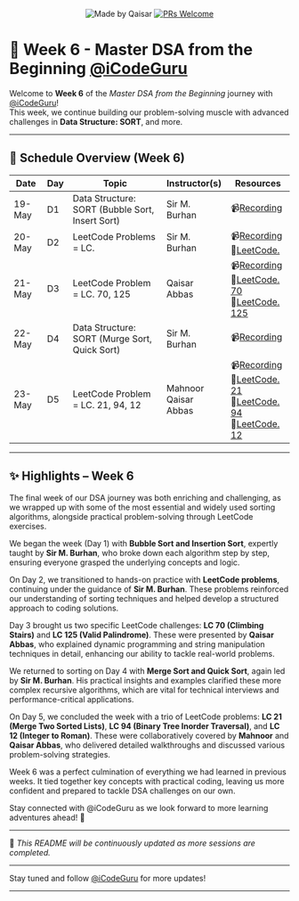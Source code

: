 <div align="center">

![Made by Qaisar](https://img.shields.io/badge/Made%20by-Qaisar%20Abbas-blueviolet)
[![PRs Welcome](https://img.shields.io/badge/PRs-welcome-brightgreen.svg?style=flat-square)](http://makeapullrequest.com)

</div>

# 📘 Week 6 - Master DSA from the Beginning [@iCodeGuru](https://www.linkedin.com/company/icode-guru/posts/?feedView=all)

Welcome to **Week 6** of the *Master DSA from the Beginning* journey with [@iCodeGuru](https://www.linkedin.com/company/icode-guru/posts/?feedView=all)!  
This week, we continue building our problem-solving muscle with advanced challenges in **Data Structure: SORT**, and more.

---

## 📅 Schedule Overview (Week 6)

| Date      | Day | Topic                    | Instructor(s)     | Resources |
|-----------|-----|---------------------------|-------------------|-----------|
| 19-May    | D1  | Data Structure: SORT (Bubble Sort, Insert Sort)         | Sir M. Burhan     | 📹[Recording](https://www.facebook.com/iCodeguru/videos/1896190564513260/) |
| 20-May    | D2  | LeetCode Problems = LC.              | Sir M. Burhan     | 📹[Recording](https://www.facebook.com/iCodeguru/videos/23983946327888740/)<br>🔗[LeetCode.]() |
| 21-May    | D3  | LeetCode Problem = LC. 70, 125             | Qaisar Abbas     | 📹[Recording](https://www.facebook.com/iCodeguru/videos/1725183341719778/)<br>🔗[LeetCode. 70](https://leetcode.com/problems/climbing-stairs/description/)<br>🔗[LeetCode. 125](https://leetcode.com/problems/valid-palindrome/description/) |
| 22-May    | D4  | Data Structure: SORT (Murge Sort, Quick Sort)   | Sir M. Burhan     | 📹[Recording](https://www.facebook.com/iCodeguru/videos/713452454697869/) |
| 23-May    | D5  | LeetCode Problem = LC. 21, 94, 12   | Mahnoor <br> Qaisar Abbas    | 📹[Recording](https://www.facebook.com/iCodeguru/videos/623798550685557/)<br>🔗[LeetCode. 21](https://leetcode.com/problems/merge-two-sorted-lists/)<br>🔗[LeetCode. 94](https://leetcode.com/problems/binary-tree-inorder-traversal/)<br>🔗[LeetCode. 12](https://leetcode.com/problems/integer-to-roman/) |

---

## ✨ **Highlights – Week 6**
The final week of our DSA journey was both enriching and challenging, as we wrapped up with some of the most essential and widely used sorting algorithms, alongside practical problem-solving through LeetCode exercises.

We began the week (Day 1) with **Bubble Sort and Insertion Sort**, expertly taught by **Sir M. Burhan**, who broke down each algorithm step by step, ensuring everyone grasped the underlying concepts and logic.

On Day 2, we transitioned to hands-on practice with **LeetCode problems**, continuing under the guidance of **Sir M. Burhan**. These problems reinforced our understanding of sorting techniques and helped develop a structured approach to coding solutions.

Day 3 brought us two specific LeetCode challenges: **LC 70 (Climbing Stairs)** and **LC 125 (Valid Palindrome)**. These were presented by **Qaisar Abbas**, who explained dynamic programming and string manipulation techniques in detail, enhancing our ability to tackle real-world problems.

We returned to sorting on Day 4 with **Merge Sort and Quick Sort**, again led by **Sir M. Burhan**. His practical insights and examples clarified these more complex recursive algorithms, which are vital for technical interviews and performance-critical applications.

On Day 5, we concluded the week with a trio of LeetCode problems: **LC 21 (Merge Two Sorted Lists)**, **LC 94 (Binary Tree Inorder Traversal)**, and **LC 12 (Integer to Roman)**. These were collaboratively covered by **Mahnoor** and **Qaisar Abbas**, who delivered detailed walkthroughs and discussed various problem-solving strategies.

Week 6 was a perfect culmination of everything we had learned in previous weeks. It tied together key concepts with practical coding, leaving us more confident and prepared to tackle DSA challenges on our own.

Stay connected with @iCodeGuru as we look forward to more learning adventures ahead! 🚀

---

📌 *This README will be continuously updated as more sessions are completed.*

---

Stay tuned and follow [@iCodeGuru](https://www.linkedin.com/company/icode-guru/posts/?feedView=all) for more updates!

---

